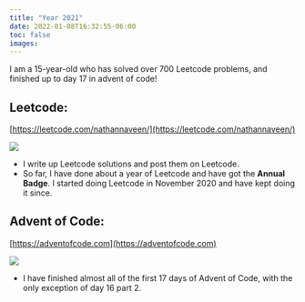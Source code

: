 ```yaml
---
title: "Year 2021"
date: 2022-01-08T16:32:55-06:00
toc: false
images:
---
```


I am a 15-year-old who has solved over 700 Leetcode problems, and finished up to day 17 in advent of code!

## Leetcode:

[https://leetcode.com/nathannaveen/](https://leetcode.com/nathannaveen/)

![](https://i.imgur.com/uc73HZd.png)

* I write up Leetcode solutions and post them on Leetcode.
* So far, I have done about a year of Leetcode and have got the **Annual Badge**. I started doing Leetcode in November 2020 and have kept doing it since.

## Advent of Code:

[https://adventofcode.com](https://adventofcode.com)

![](https://i.imgur.com/67cu5NE.png)

* I have finished almost all of the first 17 days of Advent of Code, with the only exception of day 16 part 2.
